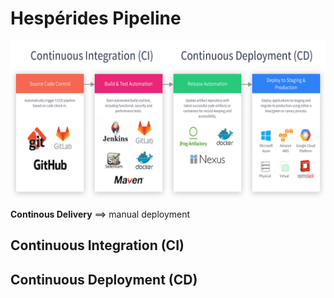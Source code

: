 # Hespérides Pipeline

![alt text](CICD-resource.png)

**Continous Delivery** ==> manual deployment

## Continuous Integration (CI)

## Continuous Deployment (CD)